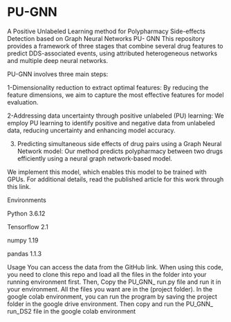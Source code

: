 # PU-GNN
A Positive Unlabeled Learning method for Polypharmacy Side-effects Detection based on Graph Neural Networks
PU- GNN
This repository provides a framework of three stages that combine several drug features to predict DDS-associated events, using attributed heterogeneous networks and multiple deep neural networks. 

 PU-GNN involves three main steps: 


1-Dimensionality reduction to extract optimal features: By reducing the feature dimensions, we aim to capture the most effective features for model evaluation. 


2-Addressing data uncertainty through positive unlabeled (PU) learning: We employ PU learning to identify positive and negative data from unlabeled data, reducing uncertainty and enhancing model accuracy. 



3. Predicting simultaneous side effects of drug pairs using a Graph Neural Network model: Our method predicts polypharmacy between two drugs efficiently using a neural graph network-based model.


 We implement this model, which enables this model to be trained with GPUs. For additional details, read the published article for this work through this link.

Environments

Python 3.6.12 

Tensorflow 2.1

numpy 1.19

pandas 1.1.3

Usage
 You can access the data from the GitHub link. When using this code, you need to clone this repo and load all the files in the folder into your running environment first. Then, Copy the PU_GNN_ run.py file and run it in your environment. All the files you want are in the (project folder).
In the google colab environment, you can run the program by saving the project folder in the google drive environment.
Then copy and run the PU_GNN_ run_DS2 file in the google colab environment

